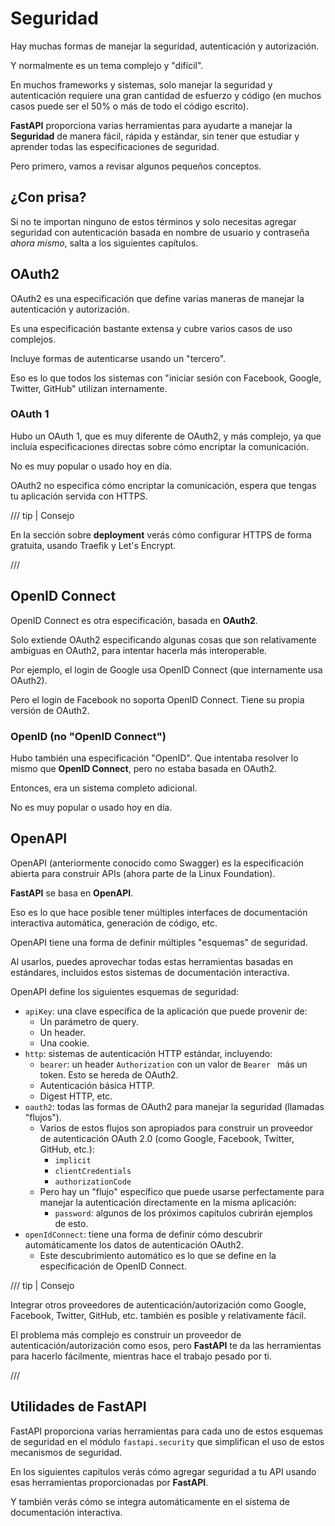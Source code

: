 # Seguridad

Hay muchas formas de manejar la seguridad, autenticación y autorización.

Y normalmente es un tema complejo y "difícil".

En muchos frameworks y sistemas, solo manejar la seguridad y autenticación requiere una gran cantidad de esfuerzo y código (en muchos casos puede ser el 50% o más de todo el código escrito).

**FastAPI** proporciona varias herramientas para ayudarte a manejar la **Seguridad** de manera fácil, rápida y estándar, sin tener que estudiar y aprender todas las especificaciones de seguridad.

Pero primero, vamos a revisar algunos pequeños conceptos.

## ¿Con prisa?

Si no te importan ninguno de estos términos y solo necesitas agregar seguridad con autenticación basada en nombre de usuario y contraseña *ahora mismo*, salta a los siguientes capítulos.

## OAuth2

OAuth2 es una especificación que define varias maneras de manejar la autenticación y autorización.

Es una especificación bastante extensa y cubre varios casos de uso complejos.

Incluye formas de autenticarse usando un "tercero".

Eso es lo que todos los sistemas con "iniciar sesión con Facebook, Google, Twitter, GitHub" utilizan internamente.

### OAuth 1

Hubo un OAuth 1, que es muy diferente de OAuth2, y más complejo, ya que incluía especificaciones directas sobre cómo encriptar la comunicación.

No es muy popular o usado hoy en día.

OAuth2 no especifica cómo encriptar la comunicación, espera que tengas tu aplicación servida con HTTPS.

/// tip | Consejo

En la sección sobre **deployment** verás cómo configurar HTTPS de forma gratuita, usando Traefik y Let's Encrypt.

///

## OpenID Connect

OpenID Connect es otra especificación, basada en **OAuth2**.

Solo extiende OAuth2 especificando algunas cosas que son relativamente ambiguas en OAuth2, para intentar hacerla más interoperable.

Por ejemplo, el login de Google usa OpenID Connect (que internamente usa OAuth2).

Pero el login de Facebook no soporta OpenID Connect. Tiene su propia versión de OAuth2.

### OpenID (no "OpenID Connect")

Hubo también una especificación "OpenID". Que intentaba resolver lo mismo que **OpenID Connect**, pero no estaba basada en OAuth2.

Entonces, era un sistema completo adicional.

No es muy popular o usado hoy en día.

## OpenAPI

OpenAPI (anteriormente conocido como Swagger) es la especificación abierta para construir APIs (ahora parte de la Linux Foundation).

**FastAPI** se basa en **OpenAPI**.

Eso es lo que hace posible tener múltiples interfaces de documentación interactiva automática, generación de código, etc.

OpenAPI tiene una forma de definir múltiples "esquemas" de seguridad.

Al usarlos, puedes aprovechar todas estas herramientas basadas en estándares, incluidos estos sistemas de documentación interactiva.

OpenAPI define los siguientes esquemas de seguridad:

* `apiKey`: una clave específica de la aplicación que puede provenir de:
  * Un parámetro de query.
  * Un header.
  * Una cookie.
* `http`: sistemas de autenticación HTTP estándar, incluyendo:
  * `bearer`: un header `Authorization` con un valor de `Bearer ` más un token. Esto se hereda de OAuth2.
  * Autenticación básica HTTP.
  * Digest HTTP, etc.
* `oauth2`: todas las formas de OAuth2 para manejar la seguridad (llamadas "flujos").
  * Varios de estos flujos son apropiados para construir un proveedor de autenticación OAuth 2.0 (como Google, Facebook, Twitter, GitHub, etc.):
    * `implicit`
    * `clientCredentials`
    * `authorizationCode`
  * Pero hay un "flujo" específico que puede usarse perfectamente para manejar la autenticación directamente en la misma aplicación:
    * `password`: algunos de los próximos capítulos cubrirán ejemplos de esto.
* `openIdConnect`: tiene una forma de definir cómo descubrir automáticamente los datos de autenticación OAuth2.
  * Este descubrimiento automático es lo que se define en la especificación de OpenID Connect.

/// tip | Consejo

Integrar otros proveedores de autenticación/autorización como Google, Facebook, Twitter, GitHub, etc. también es posible y relativamente fácil.

El problema más complejo es construir un proveedor de autenticación/autorización como esos, pero **FastAPI** te da las herramientas para hacerlo fácilmente, mientras hace el trabajo pesado por ti.

///

## Utilidades de **FastAPI**

FastAPI proporciona varias herramientas para cada uno de estos esquemas de seguridad en el módulo `fastapi.security` que simplifican el uso de estos mecanismos de seguridad.

En los siguientes capítulos verás cómo agregar seguridad a tu API usando esas herramientas proporcionadas por **FastAPI**.

Y también verás cómo se integra automáticamente en el sistema de documentación interactiva.
